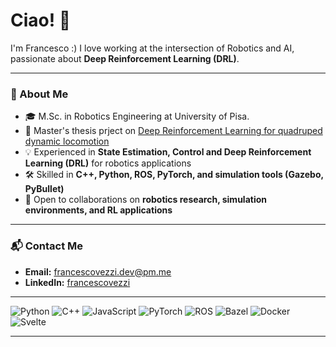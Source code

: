 # Ciao! 👋

I'm Francesco :) I love working at the intersection of Robotics and AI, passionate about **Deep Reinforcement Learning (DRL)**.

---

### 🔧 About Me  
- 🎓 M.Sc. in Robotics Engineering at University of Pisa.
- 🤖 Master's thesis prject on [Deep Reinforcement Learning for quadruped dynamic locomotion]([url](https://github.com/francescovezzi/quadruped-springs))
- 💡 Experienced in **State Estimation, Control and Deep Reinforcement Learning (DRL)** for robotics applications  
- 🛠️ Skilled in **C++, Python, ROS, PyTorch, and simulation tools (Gazebo, PyBullet)**  
- 🤝 Open to collaborations on **robotics research, simulation environments, and RL applications**  

---

### 📬 Contact Me  

- **Email:** [francescovezzi.dev@pm.me](mailto:francescovezzi.dev@pm.me)  
- **LinkedIn:** [francescovezzi](www.linkedin.com/in/francesco-vezzi-3475141b3)

---

![Python](https://img.shields.io/badge/Python-3776AB?style=for-the-badge&logo=python&logoColor=white)  ![C++](https://img.shields.io/badge/C++-00599C?style=for-the-badge&logo=cplusplus&logoColor=white)  ![JavaScript](https://img.shields.io/badge/JavaScript-F7DF1E?style=for-the-badge&logo=javascript&logoColor=black)
![PyTorch](https://img.shields.io/badge/PyTorch-EE4C2C?style=for-the-badge&logo=pytorch&logoColor=white)   ![ROS](https://img.shields.io/badge/ROS-22314E?style=for-the-badge&logo=ros&logoColor=white)   ![Bazel](https://img.shields.io/badge/Bazel-FDB915?style=for-the-badge&logo=bazel&logoColor=black)   ![Docker](https://img.shields.io/badge/Docker-2496ED?style=for-the-badge&logo=docker&logoColor=white)  ![Svelte](https://img.shields.io/badge/Svelte-FF3E00?style=for-the-badge&logo=svelte&logoColor=white)


---
